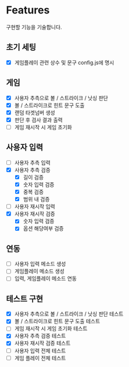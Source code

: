 # Features

구현할 기능을 기술합니다.

## 초기 세팅

- [x] 게임플레이 관련 상수 및 문구 config.js에 명시

## 게임

- [x] 사용자 추측으로 볼 / 스트라이크 / 낫싱 판단
- [x] 볼 / 스트라이크로 힌트 문구 도출
- [x] 랜덤 타겟넘버 생성
- [x] 판단 후 검사 결과 출력
- [ ] 게임 재시작 시 게임 초기화

## 사용자 입력

- [ ] 사용자 추측 입력
- [x] 사용자 추측 검증
  - [x] 길이 검증
  - [x] 숫자 입력 검증
  - [x] 중복 검증
  - [x] 범위 내 검증
- [ ] 사용자 재시작 입력
- [x] 사용자 재시작 검증
  - [x] 숫자 입력 검증
  - [x] 옵션 해당여부 검증

## 연동

- [ ] 사용자 입력 메소드 생성
- [ ] 게임플레이 메소드 생성
- [ ] 입력, 게임플레이 메소드 연동

## 테스트 구현

- [x] 사용자 추측으로 볼 / 스트라이크 / 낫싱 판단 테스트
- [x] 볼 / 스트라이크로 힌트 문구 도출 테스트
- [ ] 게임 재시작 시 게임 초기화 테스트
- [x] 사용자 추측 검증 테스트
- [x] 사용자 재시작 검증 테스트
- [ ] 사용자 입력 전체 테스트
- [ ] 게임 플레이 전체 테스트
